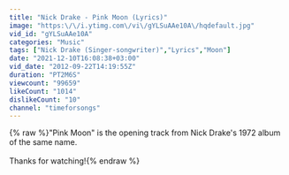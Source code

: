 ```yaml
---
title: "Nick Drake - Pink Moon (Lyrics)"
image: "https:\/\/i.ytimg.com\/vi\/gYLSuAAe10A\/hqdefault.jpg"
vid_id: "gYLSuAAe10A"
categories: "Music"
tags: ["Nick Drake (Singer-songwriter)","Lyrics","Moon"]
date: "2021-12-10T16:08:38+03:00"
vid_date: "2012-09-22T14:19:55Z"
duration: "PT2M6S"
viewcount: "99659"
likeCount: "1014"
dislikeCount: "10"
channel: "timeforsongs"
---
```

{% raw %}&quot;Pink Moon&quot; is the opening track from Nick Drake's 1972 album of the same name.<br /><br />Thanks for watching!{% endraw %}
